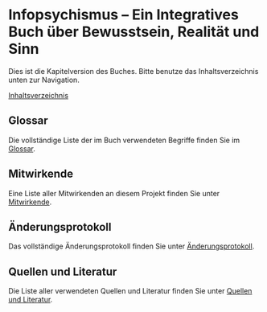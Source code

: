 # Infopsychismus – Ein Integratives Buch über Bewusstsein, Realität und Sinn

Dies ist die Kapitelversion des Buches. Bitte benutze das Inhaltsverzeichnis unten zur Navigation.

[Inhaltsverzeichnis](Infopsychismus_Ein_Integratives_Buch_DE/00_Inhaltsverzeichnis.md)

## Glossar

Die vollständige Liste der im Buch verwendeten Begriffe finden Sie im [Glossar](Infopsychismus_Ein_Integratives_Buch_DE/20_Glossar.md).

## Mitwirkende

Eine Liste aller Mitwirkenden an diesem Projekt finden Sie unter [Mitwirkende](Infopsychismus_Ein_Integratives_Buch_DE/21_Mitwirkende.md).

## Änderungsprotokoll

Das vollständige Änderungsprotokoll finden Sie unter [Änderungsprotokoll](Infopsychismus_Ein_Integratives_Buch_DE/22_Change-Log.md).

## Quellen und Literatur

Die Liste aller verwendeten Quellen und Literatur finden Sie unter [Quellen und Literatur](Infopsychismus_Ein_Integratives_Buch_DE/23_Quellen_und_Literatur.md).
